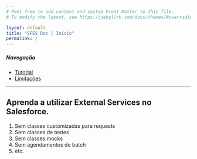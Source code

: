 ```yaml
---
# Feel free to add content and custom Front Matter to this file.
# To modify the layout, see https://jekyllrb.com/docs/themes/#overriding-theme-defaults

layout: default
title: "SFES Doc | Início"
permalink: /
---
```


##### Navegação

- [Tutorial](./tutorial)
- [Limitações](./limitacoes)

---

## Aprenda a utilizar External Services no Salesforce.
1. Sem classes customizadas para requests
1. Sem classes de testes
1. Sem classes mocks
1. Sem agendamentos de batch
1. etc.